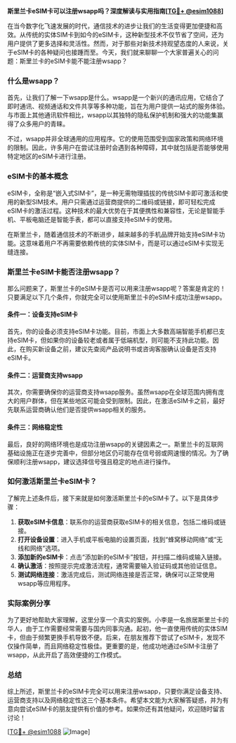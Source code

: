 **斯里兰卡eSIM卡可以注册wsapp吗？深度解读与实用指南[[TG💪+ @esim1088](https://t.me/s/esim1088)]**

在当今数字化飞速发展的时代，通信技术的进步让我们的生活变得更加便捷和高效。从传统的实体SIM卡到如今的eSIM卡，这种新型技术不仅节省了空间，还为用户提供了更多选择和灵活性。然而，对于那些对新技术持观望态度的人来说，关于eSIM卡的各种疑问也接踵而至。今天，我们就来聊聊一个大家普遍关心的问题：斯里兰卡的eSIM卡能不能注册wsapp？

### 什么是wsapp？

首先，让我们了解一下wsapp是什么。wsapp是一个新兴的通讯应用，它结合了即时通讯、视频通话和文件共享等多种功能，旨在为用户提供一站式的服务体验。与市面上其他通讯软件相比，wsapp以其独特的隐私保护机制和强大的功能集赢得了众多用户的青睐。

不过，wsapp并非全球通用的应用程序。它的使用范围受到国家政策和网络环境的限制。因此，许多用户在尝试注册时会遇到各种障碍，其中就包括是否能够使用特定地区的eSIM卡进行注册。

### eSIM卡的基本概念

eSIM卡，全称是“嵌入式SIM卡”，是一种无需物理插拔的传统SIM卡即可激活和使用的新型SIM技术。用户只需通过运营商提供的二维码或链接，即可轻松完成eSIM卡的激活过程。这种技术的最大优势在于其便携性和兼容性，无论是智能手机、平板电脑还是智能手表，都可以直接支持eSIM卡的使用。

在斯里兰卡，随着通信技术的不断进步，越来越多的手机品牌开始支持eSIM卡功能。这意味着用户不再需要依赖传统的实体SIM卡，而是可以通过eSIM卡实现无缝连接。

### 斯里兰卡eSIM卡能否注册wsapp？

那么问题来了，斯里兰卡的eSIM卡是否可以用来注册wsapp呢？答案是肯定的！只要满足以下几个条件，你就完全可以使用斯里兰卡的eSIM卡成功注册wsapp。

#### 条件一：设备支持eSIM卡

首先，你的设备必须支持eSIM卡功能。目前，市面上大多数高端智能手机都已支持eSIM卡，但如果你的设备较老或者属于低端机型，则可能不支持此功能。因此，在购买新设备之前，建议先查阅产品说明书或咨询客服确认设备是否支持eSIM卡。

#### 条件二：运营商支持wsapp

其次，你需要确保你的运营商支持wsapp服务。虽然wsapp在全球范围内拥有庞大的用户群体，但在某些地区可能会受到限制。因此，在激活eSIM卡之前，最好先联系运营商确认他们是否提供wsapp相关的服务。

#### 条件三：网络稳定性

最后，良好的网络环境也是成功注册wsapp的关键因素之一。斯里兰卡的互联网基础设施正在逐步完善中，但部分地区仍可能存在信号弱或网速慢的情况。为了确保顺利注册wsapp，建议选择信号强且稳定的地点进行操作。

### 如何激活斯里兰卡eSIM卡？

了解完上述条件后，接下来就是如何激活斯里兰卡的eSIM卡了。以下是具体步骤：

1. **获取eSIM卡信息**：联系你的运营商获取eSIM卡的相关信息，包括二维码或链接。
2. **打开设备设置**：进入手机或平板电脑的设置页面，找到“蜂窝移动网络”或“无线和网络”选项。
3. **添加新的eSIM卡**：点击“添加新的eSIM卡”按钮，并扫描二维码或输入链接。
4. **确认激活**：按照提示完成激活流程，通常需要输入验证码或其他验证信息。
5. **测试网络连接**：激活完成后，测试网络连接是否正常，确保可以正常使用wsapp等应用程序。

### 实际案例分享

为了更好地帮助大家理解，这里分享一个真实的案例。小李是一名旅居斯里兰卡的华人，由于工作需要经常需要与国内同事沟通。起初，他一直使用传统的实体SIM卡，但由于频繁更换手机导致不便。后来，在朋友推荐下尝试了eSIM卡，发现不仅操作简单，而且网络稳定性极佳。更重要的是，他成功地通过eSIM卡注册了wsapp，从此开启了高效便捷的工作模式。

### 总结

综上所述，斯里兰卡的eSIM卡完全可以用来注册wsapp，只要你满足设备支持、运营商支持以及网络稳定性这三个基本条件。希望本文能为大家解答疑惑，并为有意向尝试eSIM卡的朋友提供有价值的参考。如果你还有其他疑问，欢迎随时留言讨论！

[[TG💪+ @esim1088](https://t.me/s/esim1088) ![Image](https://i.postimg.cc/4NQfJmqS/Snipaste-2025-05-13-00-14-12.png)]